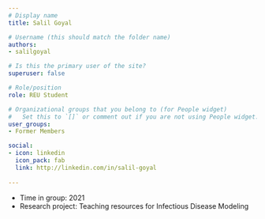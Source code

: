 ```yaml
---
# Display name
title: Salil Goyal

# Username (this should match the folder name)
authors:
- salilgoyal

# Is this the primary user of the site?
superuser: false

# Role/position
role: REU Student

# Organizational groups that you belong to (for People widget)
#   Set this to `[]` or comment out if you are not using People widget.
user_groups:
- Former Members

social:
- icon: linkedin
  icon_pack: fab
  link: http://linkedin.com/in/salil-goyal
  
---
```



* Time in group: 2021
* Research project: Teaching resources for Infectious Disease Modeling
